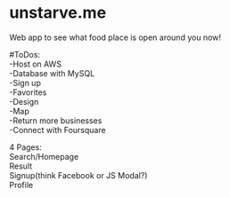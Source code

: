 # unstarve.me  
Web app to see what food place is open around you now!  

#ToDos:  
-Host on AWS  
-Database with MySQL  
-Sign up  
-Favorites  
-Design  
-Map  
-Return more businesses  
-Connect with  Foursquare  

4 Pages:  
Search/Homepage  
Result  
Signup(think Facebook or JS Modal?)  
Profile  
